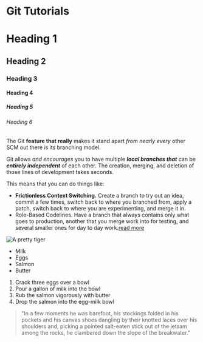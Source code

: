 # Git Tutorials

# Heading 1
## Heading 2
### Heading 3
#### Heading 4
##### Heading 5
###### Heading 6
The Git **feature that really** makes it stand apart _from nearly every_ other SCM out there is its branching model. 

Git allows *and encourages* you to have multiple **_local branches that_** can be ***entirely independent*** of each other. The creation, merging, and deletion of those lines of development takes seconds.

This means that you can do things like:
* **Frictionless Context Switching.** Create a branch to try out an idea, commit a few times, switch back to where you branched from, apply a patch, switch back to where you are experimenting, and merge it in.
* Role-Based Codelines. Have a branch that always contains only what goes to production, another that you merge work into for testing, and several smaller ones for day to day work.[read more](www.iranitcollege.ir)

![A pretty tiger](https://upload.wikimedia.org/wikipedia/commons/5/56/Tiger.50.jpg)

* Milk
* Eggs
* Salmon
* Butter

1. Crack three eggs over a bowl
2. Pour a gallon of milk into the bowl
3. Rub the salmon vigorously with butter
4. Drop the salmon into the egg-milk bowl

> "In a few moments he was barefoot, his stockings folded in his pockets and his
  canvas shoes dangling by their knotted laces over his shoulders and, picking a
  pointed salt-eaten stick out of the jetsam among the rocks, he clambered down
  the slope of the breakwater."
